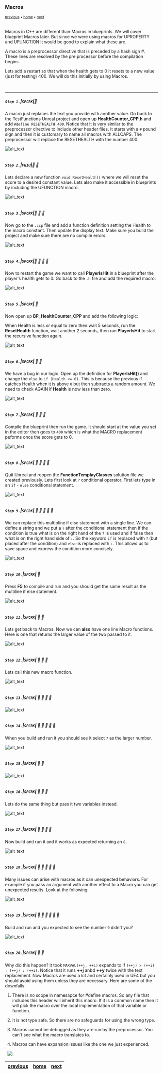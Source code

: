 <img src="https://via.placeholder.com/1000x4/45D7CA/45D7CA" alt="drawing" height="4px"/>

### Macros

<sub>[previous](../) • [home](../README.md#user-content-gms2-top-down-shooter) • [next](../)</sub>

<img src="https://via.placeholder.com/1000x4/45D7CA/45D7CA" alt="drawing" height="4px"/>

Macros in C++ are different than Macros in blueprints. We will cover blueprint Macros later. But since we were using macros for UPROPERTY and UFUNCTION it would be good to explain what these are.

A macro is a preprocessor directive that is preceded by a hash sign #. These lines are resolved by the pre processor before the compilation begins.

Lets add a restart so that when the health gets to 0 it resets to a new value (just for testing) 400. We will do this initially by using Macros.

<br>

---


##### `Step 1.`\|`SPCRK`|:small_blue_diamond:

A macro just replaces the text you provide with another value. Go back to the TestFunctions Unreal project and open up **HealthCounter_CPP.h** and add `#define RESETHEALTH 400`. Notice that it is very similar to the preprocessor directive to include other header files. It starts with a `#` pound sign and then it is customary to name all macros with ALLCAPS. The preprocessor will replace the RESETHEALTH with the number 400.

![alt_text](images/DefineResetScore.jpg)

<img src="https://via.placeholder.com/500x2/45D7CA/45D7CA" alt="drawing" height="2px" alt = ""/>

##### `Step 2.`\|`FHIU`|:small_blue_diamond: :small_blue_diamond: 

 Lets declare a new function `void ResetHealth()` where we will reset the score to a desired constant value. Lets also make it accessible in blueprints by including the UFUNCTION macro.

![alt_text](images/ResetScoreFunction.jpg)

<img src="https://via.placeholder.com/500x2/45D7CA/45D7CA" alt="drawing" height="2px" alt = ""/>

##### `Step 3.`\|`SPCRK`|:small_blue_diamond: :small_blue_diamond: :small_blue_diamond:

Now go to the `.ccp` file and add a function definition setting the Health to the macro constant. Then update the display text. Make sure you build the project and make sure there are no compile errors.

![alt_text](images/ChangeScoreToMacro.jpg)

<img src="https://via.placeholder.com/500x2/45D7CA/45D7CA" alt="drawing" height="2px" alt = ""/>

##### `Step 4.`\|`SPCRK`|:small_blue_diamond: :small_blue_diamond: :small_blue_diamond: :small_blue_diamond:

Now to restart the game we want to call **PlayerIsHit** in a blueprint after the player's health gets to 0. Go back to the `.h` file and add the required macro:

![alt_text](images/MakeHitPlayerCall.jpg)

<img src="https://via.placeholder.com/500x2/45D7CA/45D7CA" alt="drawing" height="2px" alt = ""/>

##### `Step 5.`\|`SPCRK`| :small_orange_diamond:

Now open up **BP_HealthCounter_CPP** and add the following logic:

When Health is less or equal to zero then wait 5 seconds, run the **ResetHealth** function, wait another 2 seconds, then run **PlayerIsHit** to start the recursive function again.

![alt_text](images/AddLogicForResetingScore.jpg)

<img src="https://via.placeholder.com/500x2/45D7CA/45D7CA" alt="drawing" height="2px" alt = ""/>

##### `Step 6.`\|`SPCRK`| :small_orange_diamond: :small_blue_diamond:

We have a bug in our logic. Open up the definition for **PlayerIsHit()** and change the `else` to `if (Health <= 0)`. This is because the previous if catches Health when it is above `0` but then subtracts a random amount. We need to check AGAIN if **Health** is now less than zero.

![alt_text](images/ChangeElseToIf.jpg)

<img src="https://via.placeholder.com/500x2/45D7CA/45D7CA" alt="drawing" height="2px" alt = ""/>

##### `Step 7.`\|`SPCRK`| :small_orange_diamond: :small_blue_diamond: :small_blue_diamond:

Compile the blueprint then run the game. It should start at the value you set in the editor then goes to `400` which is what the MACRO replacement peforms once the score gets to 0.

![alt_text](images/.jpg)

<img src="https://via.placeholder.com/500x2/45D7CA/45D7CA" alt="drawing" height="2px" alt = ""/>

##### `Step 8.`\|`SPCRK`| :small_orange_diamond: :small_blue_diamond: :small_blue_diamond: :small_blue_diamond:

 Quit Unreal and reopen the **FunctionTemplayClasses** solution file we created previously. Lets first look at `?` conditional operator. First lets type in an `if` - `else` conditional statement.

![alt_text](images/CPPConsoleAppMacro.jpg)

<img src="https://via.placeholder.com/500x2/45D7CA/45D7CA" alt="drawing" height="2px" alt = ""/>

##### `Step 9.`\|`SPCRK`| :small_orange_diamond: :small_blue_diamond: :small_blue_diamond: :small_blue_diamond: :small_blue_diamond:

We can replace this multipline if else statement with a single line. We can define a string and we put a `?` after the conditional statement then if the condition is true what is on the right hand of the `?` is used and if false then what is on the right hand side of `:`. So the keyword `if` is replaced with `?` (but placed after the condition) and `else` is replaced with `:`. This allows us to save space and express the condition more concisely.

![alt_text](images/OneLineIfElse.jpg)

<img src="https://via.placeholder.com/500x2/45D7CA/45D7CA" alt="drawing" height="2px" alt = ""/>

##### `Step 10.`\|`SPCRK`| :large_blue_diamond:

 Press **F5** to compile and run and you should get the same result as the multiline if else statement.

![alt_text](images/RundSingleLineStatement.jpg)

<img src="https://via.placeholder.com/500x2/45D7CA/45D7CA" alt="drawing" height="2px" alt = ""/>

##### `Step 11.`\|`SPCRK`| :large_blue_diamond: :small_blue_diamond: 

 Lets get back to Macros. Now we can **also** have one line Macro functions. Here is one that returns the larger value of the two passed to it.

![alt_text](images/MacroFunction.jpg)

<img src="https://via.placeholder.com/500x2/45D7CA/45D7CA" alt="drawing" height="2px" alt = ""/>


##### `Step 12.`\|`SPCRK`| :large_blue_diamond: :small_blue_diamond: :small_blue_diamond: 

 Lets call this new macro function.

![alt_text](images/.jpg)

<img src="https://via.placeholder.com/500x2/45D7CA/45D7CA" alt="drawing" height="2px" alt = ""/>

##### `Step 13.`\|`SPCRK`| :large_blue_diamond: :small_blue_diamond: :small_blue_diamond:  :small_blue_diamond: 

![alt_text](images/CallNewMacroFunct.jpg)

<img src="https://via.placeholder.com/500x2/45D7CA/45D7CA" alt="drawing" height="2px" alt = ""/>

##### `Step 14.`\|`SPCRK`| :large_blue_diamond: :small_blue_diamond: :small_blue_diamond: :small_blue_diamond:  :small_blue_diamond: 

When you build and run it you should see it select `7` as the larger number.

![alt_text](images/.jpg)

<img src="https://via.placeholder.com/500x2/45D7CA/45D7CA" alt="drawing" height="2px" alt = ""/>

##### `Step 15.`\|`SPCRK`| :large_blue_diamond: :small_orange_diamond: 

![alt_text](images/Value7Returns.jpg)

<img src="https://via.placeholder.com/500x2/45D7CA/45D7CA" alt="drawing" height="2px" alt = ""/>

##### `Step 16.`\|`SPCRK`| :large_blue_diamond: :small_orange_diamond:   :small_blue_diamond: 

Lets do the same thing but pass it two variables instead.

![alt_text](images/UseVariablesCallingMacro.jpg)

<img src="https://via.placeholder.com/500x2/45D7CA/45D7CA" alt="drawing" height="2px" alt = ""/>

##### `Step 17.`\|`SPCRK`| :large_blue_diamond: :small_orange_diamond: :small_blue_diamond: :small_blue_diamond:

Now build and run it and it works as expected returning an `8`.

![alt_text](images/MacroPassingVariablesRunning.jpg)

<img src="https://via.placeholder.com/500x2/45D7CA/45D7CA" alt="drawing" height="2px" alt = ""/>

##### `Step 18.`\|`SPCRK`| :large_blue_diamond: :small_orange_diamond: :small_blue_diamond: :small_blue_diamond: :small_blue_diamond:

Many issues can arise with macros as it can unexpected behaviors. For example if you pass an argument with another effect to a Macro you can get unexpected results. Look at the following.

![alt_text](images/FudgingValueInPassedMacro.jpg)

<img src="https://via.placeholder.com/500x2/45D7CA/45D7CA" alt="drawing" height="2px" alt = ""/>

##### `Step 19.`\|`SPCRK`| :large_blue_diamond: :small_orange_diamond: :small_blue_diamond: :small_blue_diamond: :small_blue_diamond: :small_blue_diamond:

Build and run and you expected to see the number `9` didn't you?

![alt_text](images/UnexpectedMacroReturn.jpg)

<img src="https://via.placeholder.com/500x2/45D7CA/45D7CA" alt="drawing" height="2px" alt = ""/>

##### `Step 20.`\|`SPCRK`| :large_blue_diamond: :large_blue_diamond:

Why did this happen? It took `MAXVAL(++j, ++i)` expands to if `(++j) > (++i) : (++j) : (++i)`. Notice that it runs **++j** anbd **++y** twice with the text replacement. Now Macros are used a lot and certainly used in UE4 but you should avoid using them unless they are necessary. Here are some of the downfalls:

1. There is no scope in namesapce for #define macros. So any file that includes this header will inherit this macro. If it is a common name then it will pick the macro over the local implementation of that variable or function.

2. It is not type safe. So there are no safeguards for using the wrong type.

3. Macros cannot be debugged as they are run by the preprocessor. You can't see what the macro translates to.

4. Macros can have expansion issues like the one we just experienced.




<img src="https://via.placeholder.com/1000x4/dba81a/dba81a" alt="drawing" height="4px" alt = ""/>

<img src="https://via.placeholder.com/1000x100/45D7CA/000000/?text=Next Up - ADD NEXT PAGE">

<img src="https://via.placeholder.com/1000x4/dba81a/dba81a" alt="drawing" height="4px" alt = ""/>

| [previous](../)| [home](../README.md#user-content-gms2-top-down-shooter) | [next](../)|
|---|---|---|
